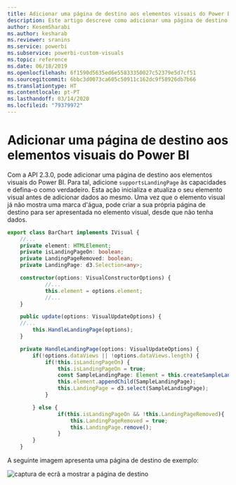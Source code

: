 ```yaml
---
title: Adicionar uma página de destino aos elementos visuais do Power BI
description: Este artigo descreve como adicionar uma página de destino a elementos visuais do Power BI.
author: KesemSharabi
ms.author: kesharab
ms.reviewer: sranins
ms.service: powerbi
ms.subservice: powerbi-custom-visuals
ms.topic: reference
ms.date: 06/18/2019
ms.openlocfilehash: 6f1590d5635ed6e55833350027c52379e5d7cf51
ms.sourcegitcommit: 6bbc3d0073ca605c50911c162dc9f58926db7b66
ms.translationtype: HT
ms.contentlocale: pt-PT
ms.lasthandoff: 03/14/2020
ms.locfileid: "79379972"
---
```

# <a name="add-a-landing-page-to-your-power-bi-visuals"></a>Adicionar uma página de destino aos elementos visuais do Power BI

Com a API 2.3.0, pode adicionar uma página de destino aos elementos visuais do Power BI. Para tal, adicione `supportsLandingPage` às capacidades e defina-o como verdadeiro. Esta ação inicializa e atualiza o seu elemento visual antes de adicionar dados ao mesmo. Uma vez que o elemento visual já não mostra uma marca d'água, pode criar a sua própria página de destino para ser apresentada no elemento visual, desde que não tenha dados.

```typescript
export class BarChart implements IVisual {
    //...
    private element: HTMLElement;
    private isLandingPageOn: boolean;
    private LandingPageRemoved: boolean;
    private LandingPage: d3.Selection<any>;

    constructor(options: VisualConstructorOptions) {
            //...
            this.element = options.element;
            //...
    }

    public update(options: VisualUpdateOptions) {
    //...
        this.HandleLandingPage(options);
    }

    private HandleLandingPage(options: VisualUpdateOptions) {
        if(!options.dataViews || !options.dataViews.length) {
            if(!this.isLandingPageOn) {
                this.isLandingPageOn = true;
                const SampleLandingPage: Element = this.createSampleLandingPage(); //create a landing page
                this.element.appendChild(SampleLandingPage);
                this.LandingPage = d3.select(SampleLandingPage);
            }

        } else {
                if(this.isLandingPageOn && !this.LandingPageRemoved){
                    this.LandingPageRemoved = true;
                    this.LandingPage.remove();
                }
        }
    }
```

A seguinte imagem apresenta uma página de destino de exemplo:

![captura de ecrã a mostrar a página de destino](media/landing-page/app-landing-page.png)
